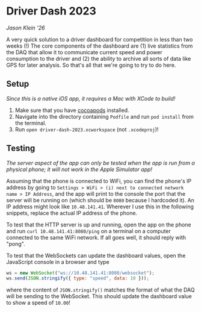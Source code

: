 # Driver Dash 2023

_Jason Klein '26_

A very quick solution to a driver dashboard for competition in less than two weeks (!) The core components of the dashboard are (1) live statistics from the DAQ that allow it to communicate current speed and power consumption to the driver and (2) the ability to archive all sorts of data like GPS for later analysis. So that's all that we're going to try to do here.

## Setup

_Since this is a native iOS app, it requires a Mac with XCode to build!_

1. Make sure that you have [cocoapods](https://guides.cocoapods.org/using/getting-started.html#installation) installed.
2. Navigate into the directory containing `Podfile` and run `pod install` from the terminal.
3. Run `open driver-dash-2023.xcworkspace` (not `.xcodeproj`)!

## Testing

_The server aspect of the app can only be tested when the app is run from a physical phone; it will not work in the Apple Simulator app!_

Assuming that the phone is connected to WiFi, you can find the phone's IP address by going to `Settings > WiFi > (i) next to connected network name > IP Address`, and the app will print to the console the port that the server will be running on (which should be `8080` because I hardcoded it). An IP address might look like `10.48.141.41`. Wherever I use this in the following snippets, replace the actual IP address of the phone.

To test that the HTTP server is up and running, open the app on the phone and run `curl 10.48.141.41:8080/ping` on a terminal on a computer connected to the same WiFi network. If all goes well, it should reply with "pong".

To test that the WebSockets can update the dashboard values, open the JavaScript console in a browser and type

```js
ws = new WebSocket("ws://10.48.141.41:8080/websocket");
ws.send(JSON.stringify({ type: "speed", data: 10 }));
```

where the content of `JSON.stringify()` matches the format of what the DAQ will be sending to the WebSocket. This should update the dashboard value to show a speed of `10.00`!
